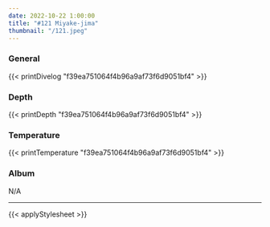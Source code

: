 ```yaml
---
date: 2022-10-22 1:00:00
title: "#121 Miyake-jima"
thumbnail: "/121.jpeg"
---
```


### General

{{< printDivelog "f39ea751064f4b96a9af73f6d9051bf4" >}}

### Depth

{{< printDepth "f39ea751064f4b96a9af73f6d9051bf4" >}}

### Temperature

{{< printTemperature "f39ea751064f4b96a9af73f6d9051bf4" >}}

### Album

N/A

---

{{< applyStylesheet >}}
